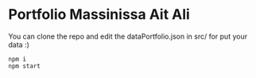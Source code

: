 # Portfolio Massinissa Ait Ali

You can clone the repo and edit the dataPortfolio.json in src/ for put your data :)
```
npm i
npm start
```
